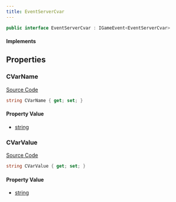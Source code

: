 ```yaml
---
title: EventServerCvar
---
```


```csharp
public interface EventServerCvar : IGameEvent<EventServerCvar>
```

#### Implements

## Properties

### CVarName

[Source Code](https://github.com/swiftly-solution/swiftlys2/blob/beta/managed/src/SwiftlyS2.Generated/GameEvents/Interfaces/EventServerCvar.cs#L24)

```csharp
string CVarName { get; set; }
```

#### Property Value

- [string](https://learn.microsoft.com/dotnet/api/system.string)

### CVarValue

[Source Code](https://github.com/swiftly-solution/swiftlys2/blob/beta/managed/src/SwiftlyS2.Generated/GameEvents/Interfaces/EventServerCvar.cs#L31)

```csharp
string CVarValue { get; set; }
```

#### Property Value

- [string](https://learn.microsoft.com/dotnet/api/system.string)

